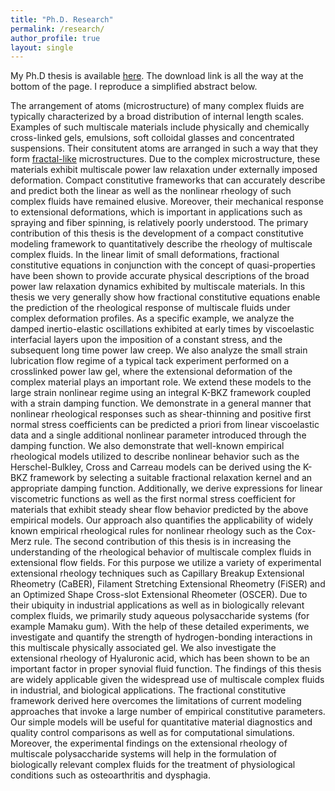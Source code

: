 ```yaml
---
title: "Ph.D. Research"
permalink: /research/
author_profile: true
layout: single
---
```


My Ph.D thesis is available [here](https://dspace.mit.edu/handle/1721.1/92159?show=full). The download link is all the way at the bottom of the page. I reproduce a simplified abstract below.

The arrangement of atoms (microstructure) of many complex fluids are typically characterized by a broad distribution of internal length scales. Examples of such multiscale materials include physically and chemically cross-linked gels, emulsions, soft colloidal glasses and concentrated suspensions. Their consitutent atoms are arranged in such a way that they form [fractal-like](https://en.wikipedia.org/wiki/Fractal) microstructures. Due to the complex microstructure, these materials exhibit multiscale power law relaxation under externally imposed deformation. Compact constitutive frameworks that can accurately describe and predict both the linear as well as the nonlinear rheology of such complex fluids have remained elusive. Moreover, their mechanical response to extensional deformations, which is important in applications such as spraying and fiber spinning, is relatively poorly understood. The primary contribution of this thesis is the development of a compact constitutive modeling framework to quantitatively describe the rheology of multiscale complex fluids. In the linear limit of small deformations, fractional constitutive equations in conjunction with the concept of quasi-properties have been shown to provide accurate physical descriptions of the broad power law relaxation dynamics exhibited by multiscale materials. In this thesis we very generally show how fractional constitutive equations enable the prediction of the rheological response of multiscale fluids under complex deformation profiles. As a specific example, we analyze the damped inertio-elastic oscillations exhibited at early times by viscoelastic interfacial layers upon the imposition of a constant stress, and the subsequent long time power law creep. We also analyze the small strain lubrication flow regime of a typical tack experiment performed on a crosslinked power law gel, where the extensional deformation of the complex material plays an important role. We extend these models to the large strain nonlinear regime using an integral K-BKZ framework coupled with a strain damping function. We demonstrate in a general manner that nonlinear rheological responses such as shear-thinning and positive first normal stress coefficients can be predicted a priori from linear viscoelastic data and a single additional nonlinear parameter introduced through the damping function. We also demonstrate that well-known empirical rheological models utilized to describe nonlinear behavior such as the Herschel-Bulkley, Cross and Carreau models can be derived using the K-BKZ framework by selecting a suitable fractional relaxation kernel and an appropriate damping function. Additionally, we derive expressions for linear viscometric functions as well as the first normal stress coefficient for materials that exhibit steady shear flow behavior predicted by the above empirical models. Our approach also quantifies the applicability of widely known empirical rheological rules for nonlinear rheology such as the Cox-Merz rule. The second contribution of this thesis is in increasing the understanding of the rheological behavior of multiscale complex fluids in extensional flow fields. For this purpose we utilize a variety of experimental extensional rheology techniques such as Capillary Breakup Extensional Rheometry (CaBER), Filament Stretching Extensional Rheometry (FiSER) and an Optimized Shape Cross-slot Extensional Rheometer (OSCER). Due to their ubiquity in industrial applications as well as in biologically relevant complex fluids, we primarily study aqueous polysaccharide systems (for example Mamaku gum). With the help of these detailed experiments, we investigate and quantify the strength of hydrogen-bonding interactions in this multiscale physically associated gel. We also investigate the extensional rheology of Hyaluronic acid, which has been shown to be an important factor in proper synovial fluid function. The findings of this thesis are widely applicable given the widespread use of multiscale complex fluids in industrial, and biological applications. The fractional constitutive framework derived here overcomes the limitations of current modeling approaches that invoke a large number of empirical constitutive parameters. Our simple models will be useful for quantitative material diagnostics and quality control comparisons as well as for computational simulations. Moreover, the experimental findings on the extensional rheology of multiscale polysaccharide systems will help in the formulation of biologically relevant complex fluids for the treatment of physiological conditions such as osteoarthritis and dysphagia.